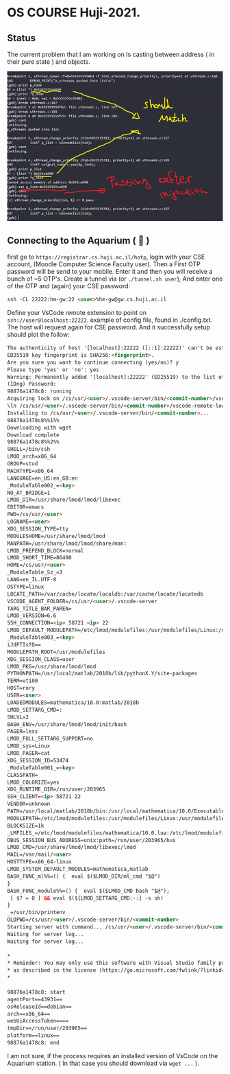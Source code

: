 OS COURSE Huji-2021.
=========

Status
----

The current problem that I am working on Is casting between address ( in their pure state ) and objects. 

![gdb ex2](ex2/firstbug.png)

Connecting to the Aquarium ( :tropical_fish: )
---

first go to ```https://registrar.cs.huji.ac.il/hotp```, login with your CSE account, (Moodle Computer Science Faculty user). Then a First OTP password will be send to your mobile. Enter it and then you will receive a bunch of ~5 OTP's.
Create a tunnel via (or ```./tunnel.sh user```), And enter one of the OTP and (again) your CSE password:
```html
ssh -CL 22222:hm-gw:22 <user>%hm-gw@gw.cs.huji.ac.il
```
Define your VsCode remote extension to point on ```ssh://user@localhost:22222```. example of config file, found in ./config.txt. The host will request again for CSE password. And it successfully setup should plot the follow: 
```html
The authenticity of host '[localhost]:22222 ([::1]:22222)' can't be established.
ED25519 key fingerprint is SHA256:<fingerprint>.
Are you sure you want to continue connecting (yes/no)? y
Please type 'yes' or 'no': yes
Warning: Permanently added '[localhost]:22222' (ED25519) to the list of known hosts.
(IDng) Password: 
98876a1478c8: running
Acquiring lock on /cs/usr/<user>/.vscode-server/bin/<commit-number>/vscode-remote-lock.<user>.<commit-number>
\ln /cs/usr/<user>/.vscode-server/bin/<commit-number>/vscode-remote-lock.<user>.<commit-number>.target /cs/usr/<user>/.vscode-server/bin/<commit-number>/vscode-remote-lock.<user>.<commit-number>
Installing to /cs/usr/<user>/.vscode-server/bin/<commit-number>...
98876a1478c8%%1%%
Downloading with wget
Download complete
98876a1478c8%%2%%
SHELL=/bin/csh
LMOD_arch=x86_64
GROUP=stud
MACHTYPE=x86_64
LANGUAGE=en_US:en_GB:en
_ModuleTable002_=<key>
NO_AT_BRIDGE=1
LMOD_DIR=/usr/share/lmod/lmod/libexec
EDITOR=emacs
PWD=/cs/usr/<user>
LOGNAME=<user>
XDG_SESSION_TYPE=tty
MODULESHOME=/usr/share/lmod/lmod
MANPATH=/usr/share/lmod/lmod/share/man:
LMOD_PREPEND_BLOCK=normal
LMOD_SHORT_TIME=86400
HOME=/cs/usr/<user>
_ModuleTable_Sz_=3
LANG=en_IL.UTF-8
OSTYPE=linux
LOCATE_PATH=/var/cache/locate/localdb:/var/cache/locate/locatedb
VSCODE_AGENT_FOLDER=/cs/usr/<user>/.vscode-server
TARG_TITLE_BAR_PAREN=
LMOD_VERSION=6.6
SSH_CONNECTION=<ip> 58721 <ip> 22
LMOD_DEFAULT_MODULEPATH=/etc/lmod/modulefiles:/usr/modulefiles/Linux:/usr/modulefiles/Core:/usr/share/lmod/lmod/modulefiles/Core
_ModuleTable003_=<key>
iJdPTIsfQ==
MODULEPATH_ROOT=/usr/modulefiles
XDG_SESSION_CLASS=user
LMOD_PKG=/usr/share/lmod/lmod
PYTHONPATH=/usr/local/matlab/2018b/lib/pythonX.Y/site-packages
TERM=vt100
HOST=rory
USER=<user>
LOADEDMODULES=mathematica/10.0:matlab/2018b
LMOD_SETTARG_CMD=:
SHLVL=2
BASH_ENV=/usr/share/lmod/lmod/init/bash
PAGER=less
LMOD_FULL_SETTARG_SUPPORT=no
LMOD_sys=Linux
LMOD_PAGER=cat
XDG_SESSION_ID=53474
_ModuleTable001_=<key>
CLASSPATH=
LMOD_COLORIZE=yes
XDG_RUNTIME_DIR=/run/user/203965
SSH_CLIENT=<ip> 58721 22
VENDOR=unknown
PATH=/usr/local/matlab/2018b/bin:/usr/local/mathematica/10.0/Executables:.:/usr/local/bin:/usr/bin:/bin:/usr/games:/usr/X11R6/bin:/usr/bin/mh:/usr/lib/mh
MODULEPATH=/etc/lmod/modulefiles:/usr/modulefiles/Linux:/usr/modulefiles/Core:/usr/share/lmod/lmod/modulefiles/Core
BLOCKSIZE=1k
_LMFILES_=/etc/lmod/modulefiles/mathematica/10.0.lua:/etc/lmod/modulefiles/matlab/2018b.lua
DBUS_SESSION_BUS_ADDRESS=unix:path=/run/user/203965/bus
LMOD_CMD=/usr/share/lmod/lmod/libexec/lmod
MAIL=/var/mail/<user>
HOSTTYPE=x86_64-linux
LMOD_SYSTEM_DEFAULT_MODULES=mathematica,matlab
BASH_FUNC_ml%%=() {  eval $($LMOD_DIR/ml_cmd "$@")
}
BASH_FUNC_module%%=() {  eval $($LMOD_CMD bash "$@");
 [ $? = 0 ] && eval $(${LMOD_SETTARG_CMD:-:} -s sh)
}
_=/usr/bin/printenv
OLDPWD=/cs/usr/<user>/.vscode-server/bin/<commit-number>
Starting server with command... /cs/usr/<user>/.vscode-server/bin/<commit-number>/server.sh --host=127.0.0.1 --enable-remote-auto-shutdown  --port=0 &> "/cs/usr/<user>/.vscode-server/.<commit-number>.log" < /dev/null
Waiting for server log...
Waiting for server log...

*
* Reminder: You may only use this software with Visual Studio family products,
* as described in the license (https://go.microsoft.com/fwlink/?linkid=2077057)
*

98876a1478c8: start
agentPort==43931==
osReleaseId==debian==
arch==x86_64==
webUiAccessToken====
tmpDir==/run/user/203965==
platform==linux==
98876a1478c8: end
```
I am not sure, if the process requires an installed version of VsCode on the Aquarium station. ( In that case you should download via ```wget ...``` ).
